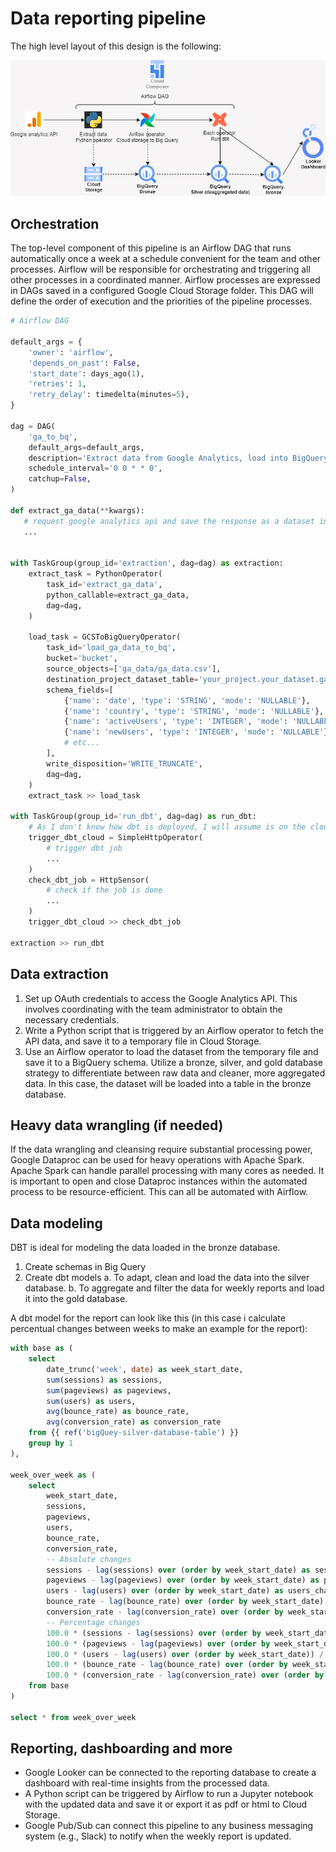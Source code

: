 # Data reporting pipeline
The high level layout of this design is the following:

![Pipeline design](design.png)

## Orchestration
The top-level component of this pipeline is an Airflow DAG that runs automatically once a week at a schedule convenient for the team and other processes. Airflow will be responsible for orchestrating and triggering all other processes in a coordinated manner. Airflow processes are expressed in DAGs saved in a configured Google Cloud Storage folder. This DAG will define the order of execution and the priorities of the pipeline processes.

```python
# Airflow DAG

default_args = {
    'owner': 'airflow',
    'depends_on_past': False,
    'start_date': days_ago(1),
    'retries': 1,
    'retry_delay': timedelta(minutes=5),
}

dag = DAG(
    'ga_to_bq',
    default_args=default_args,
    description='Extract data from Google Analytics, load into BigQuery and run dbt process',
    schedule_interval='0 0 * * 0',
    catchup=False,
)

def extract_ga_data(**kwargs):
   # request google analytics api and save the response as a dataset in GCS
   ...


with TaskGroup(group_id='extraction', dag=dag) as extraction:
    extract_task = PythonOperator(
        task_id='extract_ga_data',
        python_callable=extract_ga_data,
        dag=dag,
    )

    load_task = GCSToBigQueryOperator(
        task_id='load_ga_data_to_bq',
        bucket='bucket',
        source_objects=['ga_data/ga_data.csv'],
        destination_project_dataset_table='your_project.your_dataset.ga_data',
        schema_fields=[
            {'name': 'date', 'type': 'STRING', 'mode': 'NULLABLE'},
            {'name': 'country', 'type': 'STRING', 'mode': 'NULLABLE'},
            {'name': 'activeUsers', 'type': 'INTEGER', 'mode': 'NULLABLE'},
            {'name': 'newUsers', 'type': 'INTEGER', 'mode': 'NULLABLE'},
            # etc...
        ],
        write_disposition='WRITE_TRUNCATE',
        dag=dag,
    )
    extract_task >> load_task

with TaskGroup(group_id='run_dbt', dag=dag) as run_dbt:
    # As I don't know how dbt is deployed, I will assume is on the cloud and has dbt cloud api enabled
    trigger_dbt_cloud = SimpleHttpOperator(
        # trigger dbt job
        ...
    )
    check_dbt_job = HttpSensor(
        # check if the job is done
        ...
    )
    trigger_dbt_cloud >> check_dbt_job

extraction >> run_dbt
```

## Data extraction
1. Set up OAuth credentials to access the Google Analytics API. This involves coordinating with the team administrator to obtain the necessary credentials. 
2. Write a Python script that is triggered by an Airflow operator to fetch the API data, and save it to a temporary file in Cloud Storage.
3. Use an Airflow operator to load the dataset from the temporary file and save it to a BigQuery schema. Utilize a bronze, silver, and gold database strategy to differentiate between raw data and cleaner, more aggregated data. In this case, the dataset will be loaded into a table in the bronze database.

## Heavy data wrangling (if needed)
If the data wrangling and cleansing require substantial processing power, Google Dataproc can be used for heavy operations with Apache Spark. Apache Spark can handle parallel processing with many cores as needed. It is important to open and close Dataproc instances within the automated process to be resource-efficient. This can all be automated with Airflow.

## Data modeling
DBT is ideal for modeling the data loaded in the bronze database.
1. Create schemas in Big Query
2. Create dbt models
    a. To adapt, clean and load the data into the silver database.
    b. To aggregate and filter the data for weekly reports and load it into the gold database.

A dbt model for the report can look like this (in this case i calculate percentual changes between weeks to make an example for the report):

```sql
with base as (
    select
        date_trunc('week', date) as week_start_date,
        sum(sessions) as sessions,
        sum(pageviews) as pageviews,
        sum(users) as users,
        avg(bounce_rate) as bounce_rate,
        avg(conversion_rate) as conversion_rate
    from {{ ref('bigQuey-silver-database-table') }}
    group by 1
),

week_over_week as (
    select
        week_start_date,
        sessions,
        pageviews,
        users,
        bounce_rate,
        conversion_rate,
        -- Absolute changes
        sessions - lag(sessions) over (order by week_start_date) as sessions_change,
        pageviews - lag(pageviews) over (order by week_start_date) as pageviews_change,
        users - lag(users) over (order by week_start_date) as users_change,
        bounce_rate - lag(bounce_rate) over (order by week_start_date) as bounce_rate_change,
        conversion_rate - lag(conversion_rate) over (order by week_start_date) as conversion_rate_change,
        -- Percentage changes
        100.0 * (sessions - lag(sessions) over (order by week_start_date)) / nullif(lag(sessions) over (order by week_start_date), 0) as sessions_change_pct,
        100.0 * (pageviews - lag(pageviews) over (order by week_start_date)) / nullif(lag(pageviews) over (order by week_start_date), 0) as pageviews_change_pct,
        100.0 * (users - lag(users) over (order by week_start_date)) / nullif(lag(users) over (order by week_start_date), 0) as users_change_pct,
        100.0 * (bounce_rate - lag(bounce_rate) over (order by week_start_date)) / nullif(lag(bounce_rate) over (order by week_start_date), 0) as bounce_rate_change_pct,
        100.0 * (conversion_rate - lag(conversion_rate) over (order by week_start_date)) / nullif(lag(conversion_rate) over (order by week_start_date), 0) as conversion_rate_change_pct
    from base
)

select * from week_over_week


```

## Reporting, dashboarding and more
- Google Looker can be connected to the reporting database to create a dashboard with real-time insights from the processed data.
- A Python script can be triggered by Airflow to run a Jupyter notebook with the updated data and save it or export it as pdf or html to Cloud Storage.
- Google Pub/Sub can connect this pipeline to any business messaging system (e.g., Slack) to notify when the weekly report is updated.
